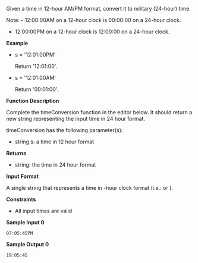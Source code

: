 Given a time in 12-hour AM/PM format, convert it to military (24-hour) time.

Note: - 12:00:00AM on a 12-hour clock is 00:00:00 on a 24-hour clock.
- 12:00:00PM on a 12-hour clock is 12:00:00 on a 24-hour clock.

**Example**

 - s = '12:01:00PM'

    Return '12:01:00'.

 - s = '12:01:00AM'

    Return '00:01:00'.

**Function Description**

Complete the timeConversion function in the editor below. It should return a new string representing the input time in 24 hour format.

timeConversion has the following parameter(s):

 - string s: a time in 12 hour format

**Returns**

 - string: the time in 24 hour format

**Input Format**

A single string  that represents a time in -hour clock format (i.e.:  or ).

**Constraints**

 - All input times are valid

**Sample Input 0**

    07:05:45PM

**Sample Output 0**

    19:05:45
